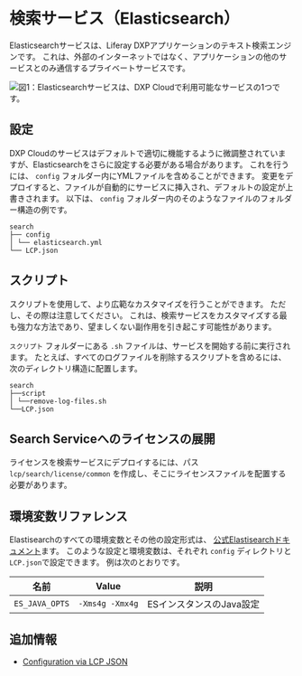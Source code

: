 # 検索サービス（Elasticsearch）

Elasticsearchサービスは、Liferay DXPアプリケーションのテキスト検索エンジンです。 これは、外部のインターネットではなく、アプリケーションの他のサービスとのみ通信するプライベートサービスです。

![図1：Elasticsearchサービスは、DXP Cloudで利用可能なサービスの1つです。](./search-service/images/01.png)

## 設定

DXP Cloudのサービスはデフォルトで適切に機能するように微調整されていますが、Elasticsearchをさらに設定する必要がある場合があります。 これを行うには、 `config` フォルダー内にYMLファイルを含めることができます。 変更をデプロイすると、ファイルが自動的にサービスに挿入され、デフォルトの設定が上書きされます。 以下は、 `config` フォルダー内のそのようなファイルのフォルダー構造の例です。

    search
    ├── config
    │ └── elasticsearch.yml
    └── LCP.json

## スクリプト

スクリプトを使用して、より広範なカスタマイズを行うことができます。 ただし、その際は注意してください。 これは、検索サービスをカスタマイズする最も強力な方法であり、望ましくない副作用を引き起こす可能性があります。

`スクリプト` フォルダーにある `.sh` ファイルは、サービスを開始する前に実行されます。 たとえば、すべてのログファイルを削除するスクリプトを含めるには、次のディレクトリ構造に配置します。

    search
    ├──script
    │ └──remove-log-files.sh
    └──LCP.json

## Search Serviceへのライセンスの展開

ライセンスを検索サービスにデプロイするには、パス `lcp/search/license/common` を作成し、そこにライセンスファイルを配置する必要があります。

## 環境変数リファレンス

Elastisearchのすべての環境変数とその他の設定形式は、 [公式Elastisearchドキュメント](https://www.elastic.co/guide/index.html)ます。 このような設定と環境変数は、それぞれ `config` ディレクトリと `LCP.json`で設定できます。 例は次のとおりです。

| 名前             | Value           | 説明              |
| -------------- | --------------- | --------------- |
| `ES_JAVA_OPTS` | `-Xms4g -Xmx4g` | ESインスタンスのJava設定 |

## 追加情報

  - [Configuration via LCP JSON](../reference/configuration-via-lcp-json.md)
